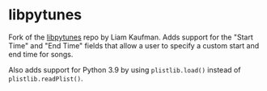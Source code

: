 # libpytunes

Fork of the [libpytunes](https://github.com/liamks/libpytunes) repo by Liam Kaufman. Adds support for the "Start Time" 
and "End Time" fields that allow a user to specify a custom start and end time for songs. 

Also adds support for Python 3.9 by using `plistlib.load()` instead of `plistlib.readPlist()`.
